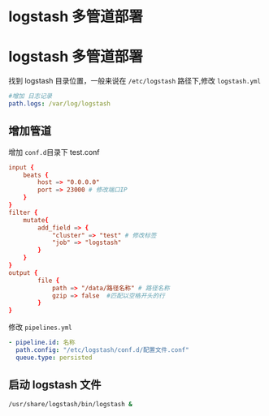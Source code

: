 # logstash 多管道部署


# logstash 多管道部署

找到 logstash 目录位置，一般来说在 `/etc/logstash` 路径下,修改 `logstash.yml`

```yaml
#增加 日志记录
path.logs: /var/log/logstash
```

## 增加管道

增加 `conf.d`目录下 test.conf

```conf
input {
    beats {
        host => "0.0.0.0"
        port => 23000 # 修改端口IP
    }
}
filter {
    mutate{
        add_field => {
            "cluster" => "test" # 修改标签
            "job" => "logstash"
        }
    }
}
output {
        file {
            path => "/data/路径名称" # 路径名称
            gzip => false  #匹配以空格开头的行
        }
}

```

修改 `pipelines.yml`

```yml
- pipeline.id: 名称
  path.config: "/etc/logstash/conf.d/配置文件.conf"
  queue.type: persisted
```

## 启动 logstash 文件

```sh
/usr/share/logstash/bin/logstash &
```

